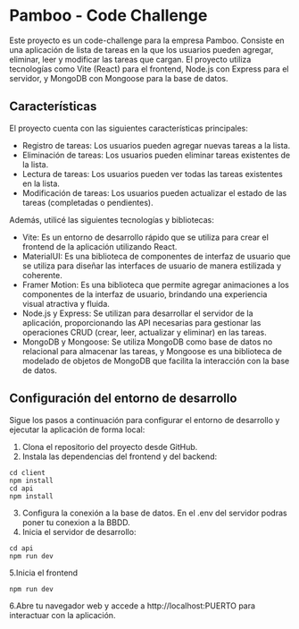 # Pamboo - Code Challenge

Este proyecto es un code-challenge para la empresa Pamboo. 
Consiste en una aplicación de lista de tareas en la que los usuarios pueden agregar, eliminar, leer y modificar las tareas que cargan. El proyecto utiliza tecnologías como Vite (React) para el frontend, Node.js con Express para el servidor, y MongoDB con Mongoose para la base de datos.

## Características

El proyecto cuenta con las siguientes características principales:

- Registro de tareas: Los usuarios pueden agregar nuevas tareas a la lista.
- Eliminación de tareas: Los usuarios pueden eliminar tareas existentes de la lista.
- Lectura de tareas: Los usuarios pueden ver todas las tareas existentes en la lista.
- Modificación de tareas: Los usuarios pueden actualizar el estado de las tareas (completadas o pendientes).

Además, utilicé las siguientes tecnologías y bibliotecas:

- Vite: Es un entorno de desarrollo rápido que se utiliza para crear el frontend de la aplicación utilizando React.
- MaterialUI: Es una biblioteca de componentes de interfaz de usuario que se utiliza para diseñar las interfaces de usuario de manera estilizada y coherente.
- Framer Motion: Es una biblioteca que permite agregar animaciones a los componentes de la interfaz de usuario, brindando una experiencia visual atractiva y fluida.
- Node.js y Express: Se utilizan para desarrollar el servidor de la aplicación, proporcionando las API necesarias para gestionar las operaciones CRUD (crear, leer, actualizar y eliminar) en las tareas.
- MongoDB y Mongoose: Se utiliza MongoDB como base de datos no relacional para almacenar las tareas, y Mongoose es una biblioteca de modelado de objetos de MongoDB que facilita la interacción con la base de datos.

## Configuración del entorno de desarrollo

Sigue los pasos a continuación para configurar el entorno de desarrollo y ejecutar la aplicación de forma local:

1. Clona el repositorio del proyecto desde GitHub. 
2. Instala las dependencias del frontend y del backend:
```shell
cd client
npm install
cd api
npm install
```
3. Configura la conexión a la base de datos. En el .env del servidor podras poner tu conexion a la BBDD.
4. Inicia el servidor de desarrollo:
```shell
cd api
npm run dev
```
5.Inicia el frontend
```shell
npm run dev
```
6.Abre tu navegador web y accede a http://localhost:PUERTO para interactuar con la aplicación.


